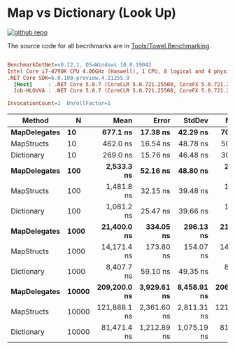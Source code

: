 # Map vs Dictionary (Look Up)

<a href="https://github.com/ZacharyPatten/Towel" alt="Github Repository"><img alt="github repo" src="https://img.shields.io/badge/github-repo-black?logo=github&amp;style=flat" title="Go To Github Repo" alt="Github Repository"></a>

The source code for all becnhmarks are in [Tools/Towel.Benchmarking](https://github.com/ZacharyPatten/Towel/tree/main/Tools/Towel_Benchmarking).

``` ini

BenchmarkDotNet=v0.12.1, OS=Windows 10.0.19042
Intel Core i7-4790K CPU 4.00GHz (Haswell), 1 CPU, 8 logical and 4 physical cores
.NET Core SDK=6.0.100-preview.4.21255.9
  [Host]     : .NET Core 5.0.7 (CoreCLR 5.0.721.25508, CoreFX 5.0.721.25508), X64 RyuJIT
  Job-HLOVVA : .NET Core 5.0.7 (CoreCLR 5.0.721.25508, CoreFX 5.0.721.25508), X64 RyuJIT

InvocationCount=1  UnrollFactor=1  

```
|       Method |     N |         Mean |       Error |      StdDev |       Median |
|------------- |------ |-------------:|------------:|------------:|-------------:|
| **MapDelegates** |    **10** |     **677.1 ns** |    **17.38 ns** |    **42.29 ns** |     **700.0 ns** |
|   MapStructs |    10 |     462.0 ns |    16.54 ns |    48.78 ns |     500.0 ns |
|   Dictionary |    10 |     269.0 ns |    15.76 ns |    46.48 ns |     300.0 ns |
| **MapDelegates** |   **100** |   **2,533.3 ns** |    **52.16 ns** |    **48.80 ns** |   **2,500.0 ns** |
|   MapStructs |   100 |   1,481.8 ns |    32.15 ns |    39.48 ns |   1,500.0 ns |
|   Dictionary |   100 |   1,081.2 ns |    25.47 ns |    39.66 ns |   1,100.0 ns |
| **MapDelegates** |  **1000** |  **21,400.0 ns** |   **334.05 ns** |   **296.13 ns** |  **21,450.0 ns** |
|   MapStructs |  1000 |  14,171.4 ns |   173.80 ns |   154.07 ns |  14,200.0 ns |
|   Dictionary |  1000 |   8,407.7 ns |    59.10 ns |    49.35 ns |   8,400.0 ns |
| **MapDelegates** | **10000** | **209,200.0 ns** | **3,929.61 ns** | **8,458.91 ns** | **206,150.0 ns** |
|   MapStructs | 10000 | 121,888.1 ns | 2,361.60 ns | 2,811.31 ns | 121,050.0 ns |
|   Dictionary | 10000 |  81,471.4 ns | 1,212.89 ns | 1,075.19 ns |  81,050.0 ns |

